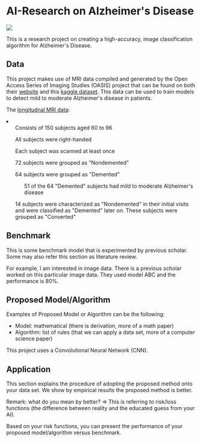 # AI-Research on Alzheimer's Disease

![](https://github.com/MysteriousHo-Oh123/AI-Research-/blob/main/pics/tesla-wallpaper.jpg)

This is a research project on creating a high-accuracy, image classification algorithm for Alzheimer's Disease. 

## Data

This project makes use of MRI data compiled and generated by the Open Access Series of Imaging Studies (OASIS) project that can be found on both their [website](https://www.oasis-brains.org/) and this [kaggle dataset](https://www.kaggle.com/jboysen/mri-and-alzheimers). This data can be used to train models to detect mild to moderate Alzheimer's disease in patients. 

The [longitudnal MRI data](http://www.oasis-brains.org/pdf/oasis_longitudinal.csv):

<li>
  <ul>Consists of 150 subjects aged 60 to 96</ul>
  <ul>All subjects were right-handed</ul>
  <ul>Each subject was scanned at least once</ul>
  <ul>72 subjects were grouped as "Nondemented"</ul>
  <ul>64 subjects were grouped as "Demented"
    <ul>51 of the 64 "Demented" subjects had mild to moderate Alzheimer's disease</ul>
  </ul>
  <ul>14 subjects were characterized as "Nondemented" in their initial visits and were classified as "Demented" later on. These subjects were grouped as "Converted"</ul>
</li>
  
  
  

## Benchmark

This is some benchmark model that is experimented by previous scholar. Some may also refer this section as literature review. 

For example, I am interested in image data. There is a previous scholar worked on this particular image data. They used model ABC and the performance is 80%. 

## Proposed Model/Algorithm

Examples of Proposed Model or Algorithm can be the following:
- Model: mathematical (there is derivation, more of a math paper)
- Algorithm: list of rules (that we can apply a data set, more of a computer science paper)

This project uses a Convolutional Neural Network (CNN). 

## Application

This section explains the procedure of adopting the proposed method onto your data set. We show by empirical results the proposed method is better. 

Remark: what do you mean by better? => This is referring to risk/loss functions (the difference between reality and the educated guess from your AI).

Based on your risk functions, you can present the performance of your proposed model/algorithm versus benchmark.
